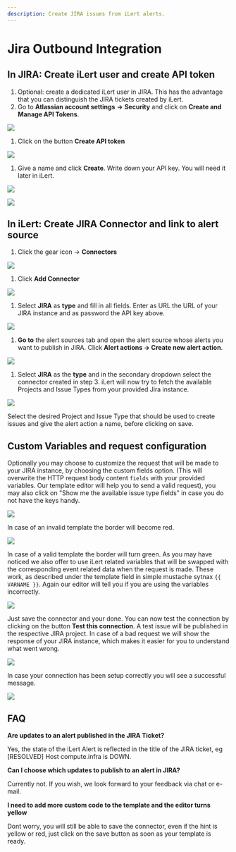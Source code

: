 ```yaml
---
description: Create JIRA issues from iLert alerts.
---
```


# Jira Outbound Integration

## In JIRA: Create iLert user and create API token <a id="jira-preparation"></a>

1. Optional: create a dedicated iLert user in JIRA. This has the advantage that you can distinguish the JIRA tickets created by iLert.
2. Go to **Atlassian account settings** **→** **Security** and click on **Create and Manage API Tokens**.

![](../../.gitbook/assets/screenshot-2020-08-05-at-13.15.25.png)

1. Click on the button **Create API token**  

![](../../.gitbook/assets/ji2.png)

1. Give a name and click **Create**. Write down your API key. You will need it later in iLert.  

![](../../.gitbook/assets/ji3.png)

![](../../.gitbook/assets/ji4.png)

## In iLert: Create JIRA Connector and link to alert source <a id="create-alarm-source"></a>

1. Click the gear icon → **Connectors**

![](../../.gitbook/assets/go_to_connectors%20%286%29.png)

1. Click **Add Connector**

![](../../.gitbook/assets/create_connector_button%20%285%29.png)

1. Select **JIRA** as **type** and fill in all fields. Enter as URL the URL of your JIRA instance and as password the API key above.

![](../../.gitbook/assets/ilert%20%2876%29.png)

1. **Go to** the alert sources tab and open the alert source whose alerts you want to publish in JIRA. Click **Alert actions → Create new alert action**.

![](../../.gitbook/assets/new_incident_action%20%282%29.png)

1. Select **JIRA** as the **type** and in the secondary dropdown select the connector created in step 3. iLert will now try to fetch the available Projects and Issue Types from your provided Jira instance.

![](../../.gitbook/assets/ilert%20%2856%29.png)

Select the desired Project and Issue Type that should be used to create issues and give the alert action a name, before clicking on save.

## Custom Variables and request configuration <a id="custom"></a>

Optionally you may choose to customize the request that will be made to your JIRA instance, by choosing the custom fields option. \(This will overwrite the HTTP request body content `fields` with your provided variables. Our template editor will help you to send a valid request\), you may also click on "Show me the available issue type fields" in case you do not have the keys handy.

![](../../.gitbook/assets/ji10.png)

In case of an invalid template the border will become red.

![](../../.gitbook/assets/ji11.png)

In case of a valid template the border will turn green. As you may have noticed we also offer to use iLert related variables that will be swapped with the corresponding event related data when the request is made. These work, as described under the template field in simple mustache sytnax `{{ VARNAME }}`. Again our editor will tell you if you are using the variables incorrectly.

![](../../.gitbook/assets/ji12.png)

Just save the connector and your done. You can now test the connection by clicking on the button **Test this connection**. A test issue will be published in the respective JIRA project. In case of a bad request we will show the response of your JIRA instance, which makes it easier for you to understand what went wrong.

![](../../.gitbook/assets/ilert%20%2861%29.png)

In case your connection has been setup correctly you will see a successful message.

![](../../.gitbook/assets/ji14.png)

## FAQ <a id="faq"></a>

**Are updates to an alert published in the JIRA Ticket?**

Yes, the state of the iLert Alert is reflected in the title of the JIRA ticket, eg \[RESOLVED\] Host compute.infra is DOWN.

**Can I choose which updates to publish to an alert in JIRA?**

Currently not. If you wish, we look forward to your feedback via chat or e-mail.

**I need to add more custom code to the template and the editor turns yellow**

Dont worry, you will still be able to save the connector, even if the hint is yellow or red, just click on the save button as soon as your template is ready.

